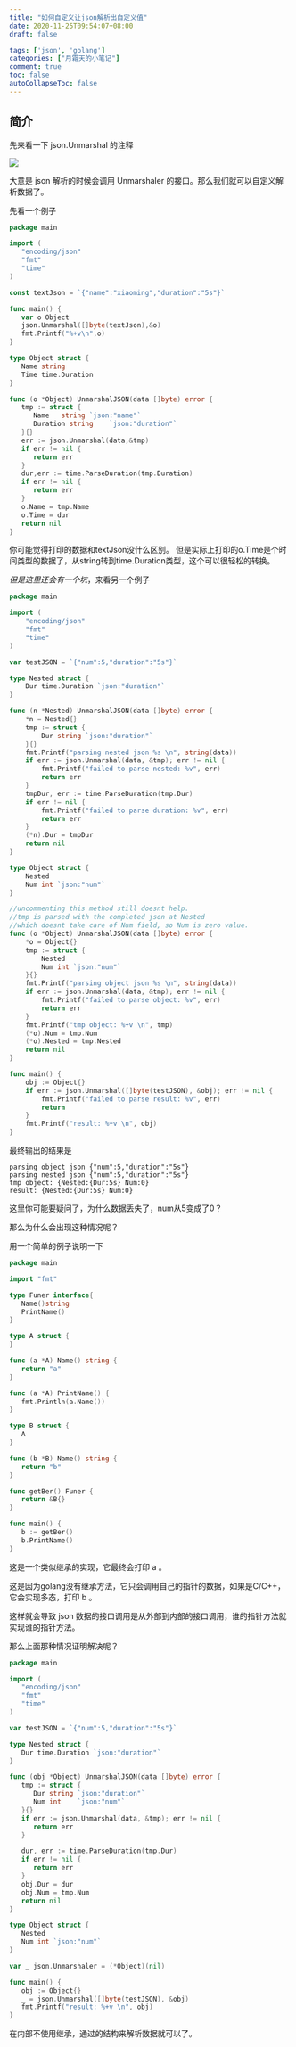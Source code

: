 ```yaml
---
title: "如何自定义让json解析出自定义值"
date: 2020-11-25T09:54:07+08:00
draft: false

tags: ['json', 'golang']
categories: ["月霜天的小笔记"]
comment: true
toc: false
autoCollapseToc: false
---
```


## 简介
先来看一下 json.Unmarshal 的注释

![](https://raw.githubusercontent.com/betterfor/cloudImage/master/images/2020-11-25/json_annotation.png)

大意是 json 解析的时候会调用 Unmarshaler 的接口。那么我们就可以自定义解析数据了。

先看一个例子
```go
package main

import (
   "encoding/json"
   "fmt"
   "time"
)

const textJson = `{"name":"xiaoming","duration":"5s"}`

func main() {
   var o Object
   json.Unmarshal([]byte(textJson),&o)
   fmt.Printf("%+v\n",o)
}

type Object struct {
   Name string
   Time time.Duration
}

func (o *Object) UnmarshalJSON(data []byte) error {
   tmp := struct {
      Name   string `json:"name"`
      Duration string    `json:"duration"`
   }{}
   err := json.Unmarshal(data,&tmp)
   if err != nil {
      return err
   }
   dur,err := time.ParseDuration(tmp.Duration)
   if err != nil {
      return err
   }
   o.Name = tmp.Name
   o.Time = dur
   return nil
}
```
你可能觉得打印的数据和textJson没什么区别。
但是实际上打印的o.Time是个时间类型的数据了，从string转到time.Duration类型，这个可以很轻松的转换。

*但是这里还会有一个坑*，来看另一个例子
```go
package main

import (
	"encoding/json"
	"fmt"
	"time"
)

var testJSON = `{"num":5,"duration":"5s"}`

type Nested struct {
	Dur time.Duration `json:"duration"`
}

func (n *Nested) UnmarshalJSON(data []byte) error {
	*n = Nested{}
	tmp := struct {
		Dur string `json:"duration"`
	}{}
	fmt.Printf("parsing nested json %s \n", string(data))
	if err := json.Unmarshal(data, &tmp); err != nil {
		fmt.Printf("failed to parse nested: %v", err)
		return err
	}
	tmpDur, err := time.ParseDuration(tmp.Dur)
	if err != nil {
		fmt.Printf("failed to parse duration: %v", err)
		return err
	}
	(*n).Dur = tmpDur
	return nil
}

type Object struct {
	Nested
	Num int `json:"num"`
}

//uncommenting this method still doesnt help.
//tmp is parsed with the completed json at Nested
//which doesnt take care of Num field, so Num is zero value.
func (o *Object) UnmarshalJSON(data []byte) error {
	*o = Object{}
	tmp := struct {
		Nested
		Num int `json:"num"`
	}{}
	fmt.Printf("parsing object json %s \n", string(data))
	if err := json.Unmarshal(data, &tmp); err != nil {
		fmt.Printf("failed to parse object: %v", err)
		return err
	}
	fmt.Printf("tmp object: %+v \n", tmp)
	(*o).Num = tmp.Num
	(*o).Nested = tmp.Nested
	return nil
}

func main() {
	obj := Object{}
	if err := json.Unmarshal([]byte(testJSON), &obj); err != nil {
		fmt.Printf("failed to parse result: %v", err)
		return
	}
	fmt.Printf("result: %+v \n", obj)
}
```
最终输出的结果是
```text
parsing object json {"num":5,"duration":"5s"} 
parsing nested json {"num":5,"duration":"5s"} 
tmp object: {Nested:{Dur:5s} Num:0} 
result: {Nested:{Dur:5s} Num:0} 
```
这里你可能要疑问了，为什么数据丢失了，num从5变成了0？

那么为什么会出现这种情况呢？

用一个简单的例子说明一下

```go
package main

import "fmt"

type Funer interface{
   Name()string
   PrintName()
}

type A struct {
}

func (a *A) Name() string {
   return "a"
}

func (a *A) PrintName() {
   fmt.Println(a.Name())
}

type B struct {
   A
}

func (b *B) Name() string {
   return "b"
}

func getBer() Funer {
   return &B{}
}

func main() {
   b := getBer()
   b.PrintName()
}
```
这是一个类似继承的实现，它最终会打印 a 。

这是因为golang没有继承方法，它只会调用自己的指针的数据，如果是C/C++，它会实现多态，打印 b 。

这样就会导致 json 数据的接口调用是从外部到内部的接口调用，谁的指针方法就实现谁的指针方法。

那么上面那种情况证明解决呢？
```go
package main

import (
   "encoding/json"
   "fmt"
   "time"
)

var testJSON = `{"num":5,"duration":"5s"}`

type Nested struct {
   Dur time.Duration `json:"duration"`
}

func (obj *Object) UnmarshalJSON(data []byte) error {
   tmp := struct {
      Dur string `json:"duration"`
      Num int    `json:"num"`
   }{}
   if err := json.Unmarshal(data, &tmp); err != nil {
      return err
   }

   dur, err := time.ParseDuration(tmp.Dur)
   if err != nil {
      return err
   }
   obj.Dur = dur
   obj.Num = tmp.Num
   return nil
}

type Object struct {
   Nested
   Num int `json:"num"`
}

var _ json.Unmarshaler = (*Object)(nil)

func main() {
   obj := Object{}
   _ = json.Unmarshal([]byte(testJSON), &obj)
   fmt.Printf("result: %+v \n", obj)
}
```

在内部不使用继承，通过的结构来解析数据就可以了。